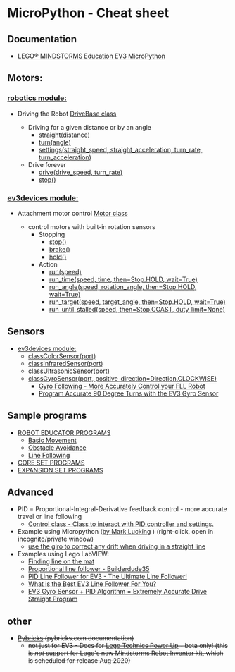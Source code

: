 # MicroPython - Cheat sheet

## Documentation

  * [LEGO® MINDSTORMS Education EV3 MicroPython](https://pybricks.github.io/ev3-micropython/index.html)
 
## Motors:

### [robotics module:](https://docs.pybricks.com/en/latest/robotics.html)

* Driving the Robot [DriveBase class](https://docs.pybricks.com/en/latest/robotics.html)

    *  Driving for a given distance or by an angle
       * [straight(distance)](https://pybricks.github.io/ev3-micropython/robotics.html#pybricks.robotics.DriveBase.straight)
       * [turn(angle)](https://pybricks.github.io/ev3-micropython/robotics.html#pybricks.robotics.DriveBase.turn)
       * [settings(straight_speed, straight_acceleration, turn_rate, turn_acceleration)](https://pybricks.github.io/ev3-micropython/robotics.html#pybricks.robotics.DriveBase.settings)
    * Drive forever
        * [drive(drive_speed, turn_rate)](https://pybricks.github.io/ev3-micropython/robotics.html#pybricks.robotics.DriveBase.drive)
        * [stop()](https://pybricks.github.io/ev3-micropython/robotics.html#pybricks.robotics.DriveBase.stop) 



### [ev3devices module:](https://pybricks.github.io/ev3-micropython/ev3devices.html#motors)

* Attachment motor control [Motor class](https://pybricks.github.io/ev3-micropython/ev3devices.html#motors)

  * control motors with built-in rotation sensors
    * Stopping
       * [stop()](https://pybricks.github.io/ev3-micropython/ev3devices.html#pybricks.ev3devices.Motor.stop)
       * [brake()](https://pybricks.github.io/ev3-micropython/ev3devices.html#pybricks.ev3devices.Motor.brake)
       * [hold()](https://pybricks.github.io/ev3-micropython/ev3devices.html#pybricks.ev3devices.Motor.hold)
    * Action
        * [run(speed)](https://pybricks.github.io/ev3-micropython/ev3devices.html#pybricks.ev3devices.Motor.run)
        * [run_time(speed, time, then=Stop.HOLD, wait=True)](https://pybricks.github.io/ev3-micropython/ev3devices.html#pybricks.ev3devices.Motor.run_time)
        * [run_angle(speed, rotation_angle, then=Stop.HOLD, wait=True)](https://pybricks.github.io/ev3-micropython/ev3devices.html#pybricks.ev3devices.Motor.run_angle)
        * [run_target(speed, target_angle, then=Stop.HOLD, wait=True)](https://pybricks.github.io/ev3-micropython/ev3devices.html#pybricks.ev3devices.Motor.run_target)
        * [run_until_stalled(speed, then=Stop.COAST, duty_limit=None)](https://pybricks.github.io/ev3-micropython/ev3devices.html#pybricks.ev3devices.Motor.run_until_stalled)

## Sensors

* [ev3devices module:](https://pybricks.github.io/ev3-micropython/ev3devices.html#motors)
  * [classColorSensor(port)](https://pybricks.github.io/ev3-micropython/ev3devices.html#pybricks.ev3devices.ColorSensor)
  * [classInfraredSensor(port)](https://pybricks.github.io/ev3-micropython/ev3devices.html#pybricks.ev3devices.InfraredSensor)
  * [classUltrasonicSensor(port)](https://pybricks.github.io/ev3-micropython/ev3devices.html#pybricks.ev3devices.UltrasonicSensor)
  * [classGyroSensor(port, positive_direction=Direction.CLOCKWISE)](https://pybricks.github.io/ev3-micropython/ev3devices.html#pybricks.ev3devices.GyroSensor)
     * [Gyro Following - More Accurately Control your FLL Robot](https://www.youtube.com/watch?v=WR_gy0NIBOs)
     * [Program Accurate 90 Degree Turns with the EV3 Gyro Sensor](https://www.youtube.com/watch?v=8B1LwzkLKXs)

## Sample programs

* [ROBOT EDUCATOR PROGRAMS](https://pybricks.github.io/ev3-micropython/index.html)
  * [Basic Movement](https://pybricks.github.io/ev3-micropython/examples/robot_educator_basic.html)
  * [Obstacle Avoidance](https://pybricks.github.io/ev3-micropython/examples/robot_educator_ultrasonic.html)
  * [Line Following](https://pybricks.github.io/ev3-micropython/examples/robot_educator_line.html)
* [CORE SET PROGRAMS](https://pybricks.github.io/ev3-micropython/examples/color_sorter.html)
* [EXPANSION SET PROGRAMS](https://pybricks.github.io/ev3-micropython/examples/elephant.html)
      
## Advanced   

* PID = Proportional-Integral-Derivative feedback control - more accurate travel or line following
    * [Control class - Class to interact with PID controller and settings.](https://pybricks.github.io/ev3-micropython/motors.html) 
* Example using Micropython ([by Mark Lucking](https://medium.com/@marklucking/micropython-mix-9012b79e91f3?source=rss-------1) ) (right-click, open in incognito/private window)
    * [use the giro to correct any drift when driving in a straight line ](https://medium.com/@marklucking/micropython-tutorial-xii-15b1cf4d7a51)
* Examples using Lego LabVIEW: 
    * [Finding line on the mat](http://flltutorials.com/translations/en-us/RobotGame/FindingLines.pdf)
    * [Proportional line follower - Builderdude35](https://www.youtube.com/watch?v=uPFfevfpMxs)
    * [PID Line Follower for EV3 - The Ultimate Line Follower!](https://www.youtube.com/watch?v=AMBWV_HGYj4)
    * [What is the Best EV3 Line Follower For You?](https://www.youtube.com/watch?v=P50CE0xwhvo)
    * [EV3 Gyro Sensor + PID Algorithm = Extremely Accurate Drive Straight Program](https://www.youtube.com/watch?v=U-LdBQ-vBkg&t=140s)

## other
* ~~[Pybricks](https://docs.pybricks.com/en/latest/index.html) (pybricks.com documentation)~~
  *  ~~not just for EV3 - Docs for [Lego Technics Power Up](https://racingbrick.com/lego-powered-up-summary/) - beta only! (this is *not* support for Lego's new [Mindstorms Robot Inventor](https://www.lego.com/en-us/aboutus/news/2020/june/lego-mindstorms-robot-inventor/) kit, which is scheduled for release Aug 2020)~~
